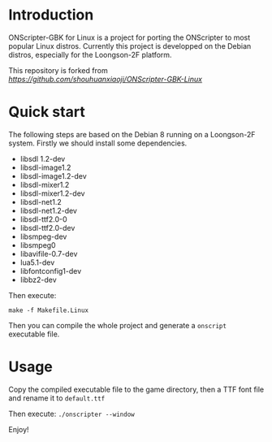 Introduction
====================
ONScripter-GBK for Linux is a project for porting the ONScripter to most popular Linux distros.
Currently this project is developped on the Debian distros, especially for the Loongson-2F platform.

This repository is forked from *https://github.com/shouhuanxiaoji/ONScripter-GBK-Linux*

Quick start
====================
The following steps are based on the Debian 8 running on a Loongson-2F system.
Firstly we should install some dependencies.

* libsdl 1.2-dev
* libsdl-image1.2
* libsdl-image1.2-dev
* libsdl-mixer1.2
* libsdl-mixer1.2-dev
* libsdl-net1.2
* libsdl-net1.2-dev
* libsdl-ttf2.0-0
* libsdl-ttf2.0-dev
* libsmpeg-dev
* libsmpeg0
* libavifile-0.7-dev
* lua5.1-dev
* libfontconfig1-dev
* libbz2-dev

Then execute: 

    make -f Makefile.Linux

Then you can compile the whole project and generate a <code>onscript</code> executable file.

Usage
====================
Copy the compiled executable file to the game directory, then a TTF font file and rename it to <code>default.ttf</code>

Then execute: <code>./onscripter --window</code>

Enjoy!
